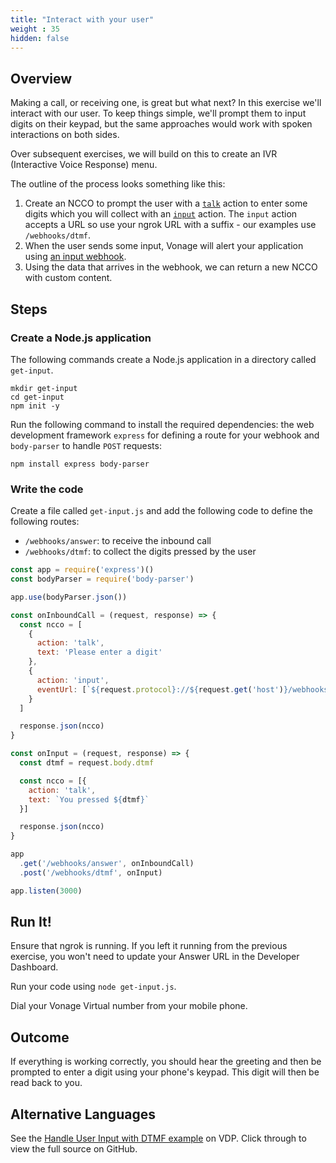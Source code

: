 ```yaml
---
title: "Interact with your user"
weight : 35
hidden: false
---
```


## Overview

Making a call, or receiving one, is great but what next? In this exercise we'll interact with our user. To keep things simple, we'll prompt them to input digits on their keypad, but the same approaches would work with spoken interactions on both sides.

Over subsequent exercises, we will build on this to create an IVR (Interactive Voice Response) menu.

The outline of the process looks something like this:

1. Create an NCCO to prompt the user with a [`talk`](https://developer.nexmo.com/voice/voice-api/ncco-reference#talk) action to enter some digits which you will collect with an [`input`](https://developer.nexmo.com/voice/voice-api/ncco-reference#input) action. The `input` action accepts a URL so use your ngrok URL with a suffix - our examples use `/webhooks/dtmf`.
2. When the user sends some input, Vonage will alert your application using [an input webhook](https://developer.nexmo.com/voice/voice-api/webhook-reference#input).
3. Using the data that arrives in the webhook, we can return a new NCCO with custom content.

## Steps

### Create a Node.js application

The following commands create a Node.js application in a directory called `get-input`.

```
mkdir get-input
cd get-input
npm init -y
```

Run the following command to install the required dependencies: the web development framework `express` for defining a route for your webhook and `body-parser` to handle `POST` requests:

```
npm install express body-parser
```

### Write the code

Create a file called `get-input.js` and add the following code to define the following routes:

- `/webhooks/answer`: to receive the inbound call
- `/webhooks/dtmf`: to collect the digits pressed by the user

```js
const app = require('express')()
const bodyParser = require('body-parser')

app.use(bodyParser.json())

const onInboundCall = (request, response) => {
  const ncco = [
    {
      action: 'talk',
      text: 'Please enter a digit'
    },
    {
      action: 'input',
      eventUrl: [`${request.protocol}://${request.get('host')}/webhooks/dtmf`]
    }
  ]

  response.json(ncco)
}

const onInput = (request, response) => {
  const dtmf = request.body.dtmf

  const ncco = [{
    action: 'talk',
    text: `You pressed ${dtmf}`
  }]

  response.json(ncco)
}

app
  .get('/webhooks/answer', onInboundCall)
  .post('/webhooks/dtmf', onInput)

app.listen(3000)
```

## Run It!

Ensure that ngrok is running. If you left it running from the previous exercise, you won't need to update your Answer URL in the Developer Dashboard.

Run your code using `node get-input.js`.

Dial your Vonage Virtual number from your mobile phone.

## Outcome

If everything is working correctly, you should hear the greeting and then be prompted to enter a digit using your phone's keypad. This digit will then be read back to you.

## Alternative Languages

See the [Handle User Input with DTMF example](https://developer.nexmo.com/voice/voice-api/code-snippets/handle-user-input-with-dtmf) on VDP. Click through to view the full source on GitHub.

